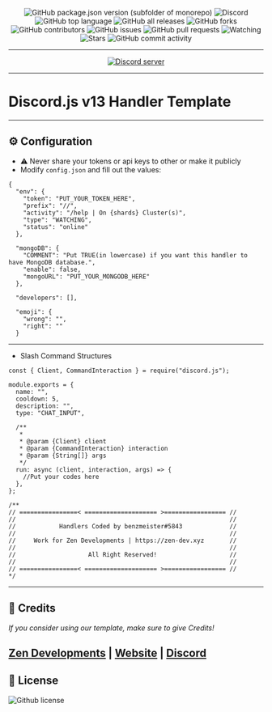 <div align="center">
  
  
  ![GitHub package.json version (subfolder of monorepo)](https://img.shields.io/github/package-json/v/benzmeister/Discord.js-V13-SlashCommand-Handler?style=for-the-badge)
  ![Discord](https://img.shields.io/discord/948744977524097116?logo=discord&style=for-the-badge)
  ![GitHub top language](https://img.shields.io/github/languages/top/benzmeister/Discord.js-V13-SlashComamand-Handler?logo=javascript&style=for-the-badge)
  ![GitHub all releases](https://img.shields.io/github/downloads/benzmeister/Discord.js-V13-SlashComamand-Handler/total?style=for-the-badge)
  ![GitHub forks](https://img.shields.io/github/forks/benzmeister/Discord.js-V13-SlashCommand-Handler?style=for-the-badge)
  ![GitHub contributors](https://img.shields.io/github/contributors/benzmeister/Discord.js-V13-SlashCommand-Handler?style=for-the-badge)
  ![GitHub issues](https://img.shields.io/github/issues/benzmeister/Discord.js-V13-SlashCommand-Handler?style=for-the-badge)
  ![GitHub pull requests](https://img.shields.io/github/issues-pr-closed/benzmeister/Discord.js-V13-SlashCommand-Handler?style=for-the-badge)
  ![Watching](https://img.shields.io/github/watchers/benzmeister/Discord.js-V13-SlashCommand-Handler?style=for-the-badge)
  ![Stars](https://img.shields.io/github/stars/benzmeister/Discord.js-V13-SlashCommand-Handler?style=for-the-badge)
  ![GitHub commit activity](https://img.shields.io/github/commit-activity/w/benzmeister/Discord.js-V13-SlashCommand-Handler?style=for-the-badge)
  
</div>

---------
<p align="center">
  <a href="https://discord.gg/VzGNhtmmfB"><img src="https://discordapp.com/api/guilds/948744977524097116/widget.png?style=banner2" alt="Discord server"></a>
</p>

---------
# Discord.js v13 Handler Template

---------
## ⚙️ Configuration
- ⚠️ Never share your tokens or api keys to other or make it publicly
- Modify `config.json` and fill out the values:
```env
{
  "env": {
    "token": "PUT_YOUR_TOKEN_HERE",
    "prefix": "//",
    "activity": "/help | On {shards} Cluster(s)",
    "type": "WATCHING",
    "status": "online"
  },

  "mongoDB": {
    "COMMENT": "Put TRUE(in lowercase) if you want this handler to have MongoDB database.",
    "enable": false,
    "mongoURL": "PUT_YOUR_MONGODB_HERE"
  },

  "developers": [],

  "emoji": {
    "wrong": "",
    "right": ""
  }
```
---------
- Slash Command Structures
```env
const { Client, CommandInteraction } = require("discord.js");

module.exports = {
  name: "",
  cooldown: 5,
  description: "",
  type: "CHAT_INPUT",

  /**
   *
   * @param {Client} client
   * @param {CommandInteraction} interaction
   * @param {String[]} args
   */
  run: async (client, interaction, args) => {
    //Put your codes here
  },
};

/**
// ================< ==================== >================= //
//                                                           //
//            Handlers Coded by benzmeister#5843             //
//                                                           //
//     Work for Zen Developments | https://zen-dev.xyz       //
//                                                           //
//                    All Right Reserved!                    //
//                                                           //
// ================< ==================== >================= //
*/
```
---------
## 💝 Credits

*If you consider using our template, make sure to give Credits!*

**[Zen Developments](https://discord.zen-dev.xyz) | [Website](https://zen-dev.xyz) | [Discord](https://discord.gg/zendev)**
---------

## 📜 License
![Github license](https://img.shields.io/github/license/benzmeister/Discord.js-V13-SlashCommand-Handler?style=for-the-badge)
